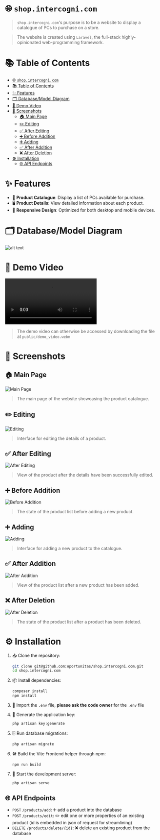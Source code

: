 # 🌐 `shop.intercogni.com`
> `shop.intercogni.com`'s purpose is to be a website to display a catalogue of PCs to purchase on a store.

> The website is created using `Laravel`, the full-stack highly-opinionated web-programming framework.

# 📚 Table of Contents
- [🌐 `shop.intercogni.com`](#-shopintercognicom)
- [📚 Table of Contents](#-table-of-contents)
- [✨ Features](#-features)
- [🗂️ Database/Model Diagram](#️-databasemodel-diagram)
- [🎥 Demo Video](#-demo-video)
- [📸 Screenshots](#-screenshots)
	- [🏠 Main Page](#-main-page)
	- [✏️ Editing](#️-editing)
	- [✅ After Editing](#-after-editing)
	- [➕ Before Addition](#-before-addition)
	- [➕ Adding](#-adding)
	- [✅ After Addition](#-after-addition)
	- [❌ After Deletion](#-after-deletion)
- [⚙️ Installation](#️-installation)
	- [🌐 API Endpoints](#-api-endpoints)

# ✨ Features
- 🛒 **Product Catalogue**: Display a list of PCs available for purchase.
- 🖥️ **Product Details**: View detailed information about each product.
- 📱 **Responsive Design**: Optimized for both desktop and mobile devices.

# 🗂️ Database/Model Diagram
![alt text](public/database_diagram.png)

# 🎥 Demo Video
![demo_video](public/demo_video.webm)
> The demo video can otherwise be accessed by downloading the file at `public/demo_video.webm`

# 📸 Screenshots

## 🏠 Main Page
![Main Page](public/ss.main_page.png)
> The main page of the website showcasing the product catalogue.

## ✏️ Editing
![Editing](public/ss.editing.png)
> Interface for editing the details of a product.

## ✅ After Editing
![After Editing](public/ss.after_editing.png)
> View of the product after the details have been successfully edited.

## ➕ Before Addition
![Before Addition](public/ss.before_addition.png)
> The state of the product list before adding a new product.

## ➕ Adding
![Adding](public/ss.adding.png)
> Interface for adding a new product to the catalogue.

## ✅ After Addition
![After Addition](public/ss.after_addition.png)
> View of the product list after a new product has been added.

## ❌ After Deletion
![After Deletion](public/ss.after_deletion.png)
> The state of the product list after a product has been deleted.

# ⚙️ Installation

1. 📥 Clone the repository:
	```sh
	git clone git@github.com:oportunitas/shop.intercogni.com.git
	cd shop.intercogni.com
	```

2. 📦 Install dependencies:
	```sh
	composer install
	npm install
	```

3. 📄 Import the `.env` file, **please ask the code owner** for the `.env` file

4. 🔑 Generate the application key:
	```sh
	php artisan key:generate
	```

5. 🗄️ Run database migrations:
	```sh
	php artisan migrate
	```

6. 🛠️ Build the Vite Frontend helper through npm:
	```sh
	npm run build
	```

6. 🚀 Start the development server:
	```sh
	php artisan serve
	```

## 🌐 API Endpoints
- `POST` `/products/add`: ➕ add a product into the database
- `POST` `/products/edit`: ✏️ edit one or more properties of an existing product (id is embedded in json of request for streamlining)
- `DELETE` `/products/delete/{id}`: ❌ delete an existing product from the database